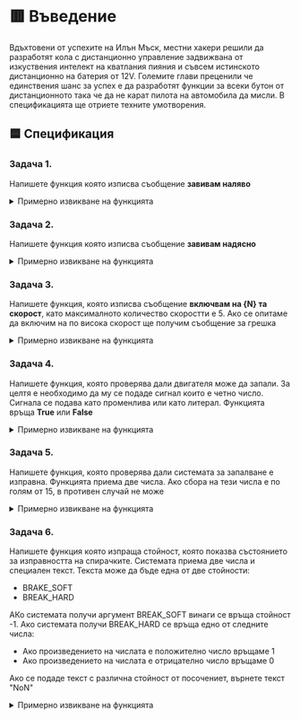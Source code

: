 # 🟥 Въведение
Вдъхтовени от успехите на Илън Мъск, местни хакери решили да разработят кола с дистанционно управление задвижвана от изкуствения интелект на кватлания пияния и съвсем истинското дистанционно на батерия от 12V. Големите глави преценили че единствения шанс за успех е да разработят функции за всеки бутон от дистанционното така че да не карат пилота на автомобила да мисли. В спецификацията ще отриете техните умотворения.

## **🟦** Спецификация


### Задача 1.
Напишете функция която изписва съобщение **завивам наляво**

<details>
<summary>Примерно извикване на функцията</summary>
    
```python
    turn_left()
```
</details>

### Задача 2.
Напишете функция която изписва съобщение **завивам надясно**

<details>
<summary>Примерно извикване на функцията</summary>
    
```python
    turn_right()
```
</details>

### Задача 3.
Напишете функция, която изписва съобщение **включвам на {N} та скорост**, като максималното количество скоростти е 5. Ако се опитаме да включим на по висока скорост ще получим съобщение за грешка

<details>
<summary>Примерно извикване на функцията</summary>
    
```python
    shift_gear(5)
```
</details>

### Задача 4.
Напишете функция, която проверява дали двигателя може да запали. За целтя е необходимо да му се подаде сигнал които е четно число. Сигнала се подава като променлива или като литерал. Функцията връща **True** или **False**

<details>
<summary>Примерно извикване на функцията</summary>
    
```python
    can_start_engine(5) 
    # False

    can_start_engine(4) 
    # True    
```
</details>

### Задача 5.
Напишете функция, която проверява дали системата за запалване е изправна. Функцията приема две числа. Ако сбора на тези числа е по голям от 15, в противен случай не може

<details>
<summary>Примерно извикване на функцията</summary>
    
```python
    is_electric_system_ok(5, 10) 
    # False

    is_electric_system_ok(5, 15) 
    # True    
```
</details>

### Задача 6.
Напишете функция която изпраща стойност, която показва състоянието за изправността на спирачките. Системата приема две числа и специален текст. 
Текста може да бъде една от две стойности:
- BRAKE_SOFT
- BREAK_HARD

АКо системата получи аргумент BREAK_SOFT винаги се връща стойност -1.
Ако системата получи BREAK_HARD се връща едно от следните числа:
- Ако произведението на числата е положително число връщаме 1
- Ако произведението на числата е отрицателно число връщаме 0

Ако се подаде текст с различна стойност от посочениет, върнете текст "NoN"

<details>
<summary>Примерно извикване на функцията</summary>
    
```python
    is_break_system_ok(5, 10, "BREAK_SOFT") 
    # -1

    is_break_system_ok(5, 10, "BREAK_HARD") 
    # 1

    is_break_system_ok(-5, 10, "BREAK_HARD") 
    # 0

    is_break_system_ok(-5, 10, "BREAK_MID") 
    # "NoN"        
```
</details>
